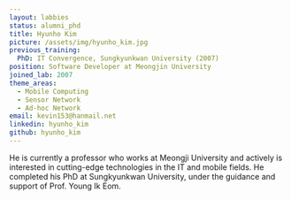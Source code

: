 ```yaml
---
layout: labbies
status: alumni_phd
title: Hyunho Kim
picture: /assets/img/hyunho_kim.jpg
previous_training:
  PhD: IT Convergence, Sungkyunkwan University (2007)
position: Software Developer at Meongjin University
joined_lab: 2007
theme_areas:
  - Mobile Computing
  - Sensor Network
  - Ad-hoc Network
email: kevin153@hanmail.net
linkedin: hyunho_kim
github: hyunho_kim
---
```


He is currently a professor who works at Meongji University 
and actively is interested in cutting-edge technologies in the IT and mobile fields. He completed his PhD at Sungkyunkwan University, under the guidance and support of Prof. Young Ik Eom.

 
